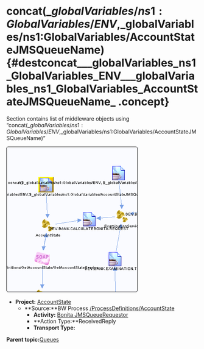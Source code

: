 # concat\($\_globalVariables/ns1:GlobalVariables/ENV,$\_globalVariables/ns1:GlobalVariables/AccountStateJMSQueueName\) {#destconcat___globalVariables_ns1_GlobalVariables_ENV___globalVariables_ns1_GlobalVariables_AccountStateJMSQueueName_ .concept}

Section contains list of middleware objects using “concat\($\_globalVariables/ns1:GlobalVariables/ENV,$\_globalVariables/ns1:GlobalVariables/AccountStateJMSQueueName\)”

![](dest_Id89.png)

-   **Project:** [AccountState](../projs/AccountState.md)
    -   **Source:**BW Process [/ProcessDefinitions/AccountState](../../../projects/AccountState/ProcessDefinitions/AccountState.process.md)
        -   **Activity:** [Bonita JMSQueueRequestor](../projs/act_87.md)
        -   **Action Type:**ReceivedReply
        -   **Transport Type:**

**Parent topic:**[Queues](../../../../../../modules/demo_Enterprise/dita/crossref/dest/msgs/Group_Id144.md)


